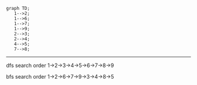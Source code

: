 
 ```mermaid
graph TD;
    1-->2;
    1-->6;
    1-->7;
    1-->9;
    2-->3;
    2-->4;
    4-->5;
    7-->8;
 
```
---
dfs search order
1->2->3->4->5->6->7->8->9
 
bfs search order
1->2->6->7->9->3->4->8->5
